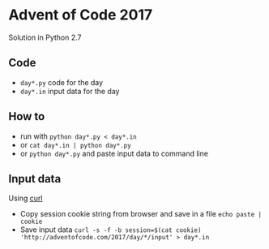 # Advent of Code 2017
Solution in Python 2.7

## Code
- `day*.py` code for the day
- `day*.in` input data for the day

## How to
- run with `python day*.py < day*.in`
- or `cat day*.in | python day*.py`
- or `python day*.py` and paste input data to command line

## Input data
Using [curl](https://curl.haxx.se)
- Copy session cookie string from browser and save in a file
  `echo paste | cookie`
- Save input data
  `curl -s -f -b session=$(cat cookie) 'http://adventofcode.com/2017/day/*/input' > day*.in`
